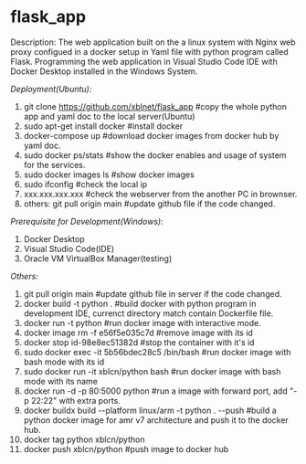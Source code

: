 # flask_app

Description: 
The web application built on the a linux system with Nginx web proxy configued in a docker setup in Yaml file with python program called Flask. 
Programming the web application in Visual Studio Code IDE with Docker Desktop installed in the Windows System.

*Deployment(Ubuntu):*
  1. git clone https://github.com/xblnet/flask_app    #copy the whole python app and yaml doc to the local server(Ubuntu)
  2. sudo apt-get install docker                      #install docker
  3. docker-compose up                                #download docker images from docker hub by yaml doc.
  4. sudo docker ps/stats                             #show the docker enables and usage of system for the services.
  5. sudo docker images ls                            #show docker images
  6. sudo ifconfig                                    #check the local ip
  7. xxx.xxx.xxx.xxx                                  #check the webserver from the another PC in brownser.
  8. others: git pull origin main #update github file if the code changed.

*Prerequisite for Development(Windows):*
  1. Docker Desktop
  2. Visual Studio Code(IDE)
  3. Oracle VM VirtualBox Manager(testing)

*Others:* 
  1. git pull origin main                             #update github file in server if the code changed.
  2. docker build -t python .  					              #build docker with python program in development IDE, currenct directory match contain Dockerfile file.
  3. docker run -t python                             #run docker image with interactive mode.
  4. docker image rm -f e56f5e035c7d  				        #remove image with its id
  5. docker stop id-98e8ec51382d   					          #stop the container with it's id  
  6. sudo docker exec -it 5b56bdec28c5 /bin/bash			#run docker image with bash mode with its id
  7. sudo docker run -it xblcn/python bash				    #run docker image with bash mode with its name
  8. docker run -d -p 80:5000 python					        #run a image with forward port, add "-p 22:22" with extra ports.
  9. docker buildx build --platform linux/arm -t python . --push  	#build a python docker image for amr v7 architecture and push it to the docker hub.
  10. docker tag python xblcn/python    
  11. docker push xblcn/python    					#push image to docker hub

